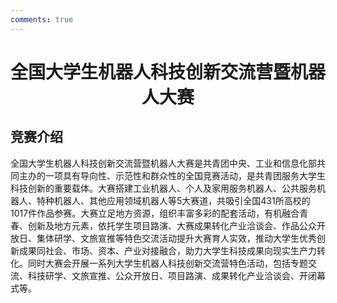 ```yaml
---
comments: true
---
```


# <center>全国大学生机器人科技创新交流营暨机器人大赛</center>

## 竞赛介绍

全国大学生机器人科技创新交流营暨机器人大赛是共青团中央、工业和信息化部共同主办的一项具有导向性、示范性和群众性的全国竞赛活动，是共青团服务大学生科技创新的重要载体。大赛搭建工业机器人、个人及家用服务机器人、公共服务机器人、特种机器人、其他应用领域机器人等5大赛道，共吸引全国431所高校的1017件作品参赛。大赛立足地方资源，组织丰富多彩的配套活动，有机融合青春、创新及地方元素，依托学生项目路演、大赛成果转化产业洽谈会、作品公众开放日、集体研学、文旅宣推等特色交流活动提升大赛育人实效，推动大学生优秀创新成果同社会、市场、资本、产业对接融合，助力大学生科技成果向现实生产力转化。同时大赛会开展一系列大学生机器人科技创新交流营特色活动，包括专题交流、科技研学、文旅宣推、公众开放日、项目路演、成果转化产业洽谈会、开闭幕式等。
